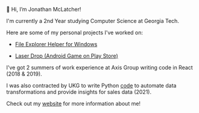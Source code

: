 👋 Hi, I’m Jonathan McLatcher!

I'm currently a 2nd Year studying Computer Science at Georgia Tech.


Here are some of my personal projects I've worked on:
* [File Explorer Helper for Windows](https://github.com/jdmclatcher/file-explorer-helper)

* [Laser Drop (Android Game on Play Store)](https://play.google.com/store/apps/details?id=com.EmpoweredPixel.LaserDrop)

I've got 2 summers of work experience at Axis Group writing code in React (2018 & 2019).

I was also contracted by UKG to write Python [code](https://github.com/jdmclatcher/excel-data-transforms) to automate data transformations and provide insights for sales data (2021).

Check out my [website](https://jdmclatcher.com) for more information about me!

<!---
jdmclatcher/jdmclatcher is a ✨ special ✨ repository because its `README.md` (this file) appears on your GitHub profile.
You can click the Preview link to take a look at your changes.
--->
